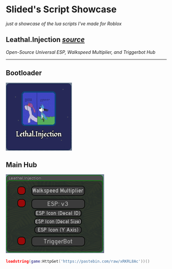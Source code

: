 # Slided's Script Showcase
*just a showcase of the lua scripts I've made for Roblox*

## Leathal.Injection [*source*](https://github.com/Slided/myrobloxscripts/blob/main/src/scripts/lethalinjection.lua)
*Open-Source Universal ESP, Walkspeed Multiplier, and Triggerbot Hub*

---
## Bootloader
![Image](https://github.com/Slided/myrobloxscripts/blob/main/src/media/Screenshot%202024-11-12%20190554.png?raw=true)

## Main Hub
![Image](https://github.com/Slided/myrobloxscripts/blob/main/src/media/Screenshot%202024-11-12%20190622.png?raw=true)

```lua
loadstring(game:HttpGet('https://pastebin.com/raw/xRKRL8Ac'))()

